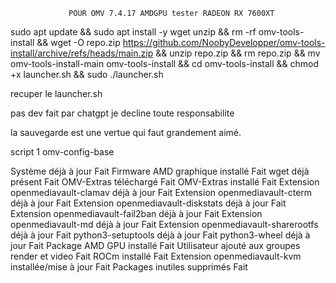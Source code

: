 
                 POUR OMV 7.4.17 AMDGPU tester RADEON RX 7600XT

sudo apt update && sudo apt install -y wget unzip && rm -rf omv-tools-install && wget -O repo.zip https://github.com/NoobyDevelopper/omv-tools-install/archive/refs/heads/main.zip && unzip repo.zip && rm repo.zip && mv omv-tools-install-main omv-tools-install && cd omv-tools-install && chmod +x launcher.sh && sudo ./launcher.sh


recuper le launcher.sh

pas dev fait par chatgpt je decline toute responsabilite

la sauvegarde est une vertue qui faut grandement aimé.

script 1 omv-config-base

Système déjà à jour Fait
Firmware AMD graphique installé Fait
wget déjà présent Fait
OMV-Extras téléchargé Fait
OMV-Extras installé Fait
Extension openmediavault-clamav déjà à jour Fait
Extension openmediavault-cterm déjà à jour Fait
Extension openmediavault-diskstats déjà à jour Fait
Extension openmediavault-fail2ban déjà à jour Fait
Extension openmediavault-md déjà à jour Fait
Extension openmediavault-sharerootfs déjà à jour Fait
python3-setuptools déjà à jour Fait
python3-wheel déjà à jour Fait
Package AMD GPU installé Fait
Utilisateur ajouté aux groupes render et video Fait
ROCm installé Fait
Extension openmediavault-kvm installée/mise à jour Fait
Packages inutiles supprimés Fait
